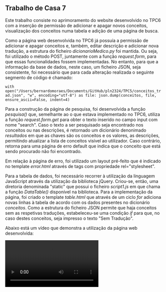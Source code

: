 ## Trabalho de Casa 7

Este trabalho consiste no aprimoramento do website desenvolvido no TPC6 com a inserção de permissão de adicionar e apagar novos conceitos, visualização dos conceitos numa tabela e adição de uma página de busca.

Como a página web desenvolvida no TPC6 já possuía a permissão de adicionar e apagar conceitos e, também, editar descrição e adicionar nova tradução, a estrutura do ficheiro *dicionarioMedico.py* foi mantida. Ou seja, foi utilizado o método POST, juntamente com a função *request.form*, para que essas funcionalidades fossem implementadas. No entanto, para que a informação da base de dados, neste caso, um ficheiro JSON, seja consistente, foi necessário que para cada alteração realizada o seguinte segmento de código é chamado:

`with open("/Users/bernardomoraes/Documents/GitHub/pln2324/TPC5/conceitos_trad.json", "w", encoding="utf-8") as file:
        json.dump(conceitos, file, ensure_ascii=False, indent=4)`

Para a construção da página de pesquisa, foi desenvolvida a função *pesquisa()* que, semelhante ao o que estava implementado no TPC6, utiliza a função *request.form.get* para obter o texto inserido no campo input com nome "search". Caso o texto a ser pesquisado seja encontrado nos conceitos ou nas descrições, é retornado um dicionário denonimado *resultados* em que as chaves são os conceitos e os valores, as descrições, permitindo atualizar a lista de conceitos visível ao utilizador. Caso contrário, retorna para uma página de erro default que indica que o conceito que está sendo procurado não foi encontrado. 

Em relação à página de erro, foi utilizado um layout pré-feito que é indicado no template *error.html* através de tags <link> com propriedade rel="stylesheet".

Para a tabela de dados, foi necessário recorrer à utilização da linguagem JavaScript através da utilização da biblioteca jQuery. Criou-se, então, uma diretoria denominada "static" que possui o ficheiro *script1.js* em que chama a função *DataTable()* disponível na biblioteca. Para a implementação da página, foi criado o template *table.html* que através de um ciclo *for* adiciona novas linhas à tabela de acordo com os dados presentes no dicionário *conceitos*. Como a estrutura do ficheiro JSON permite que haja conceitos sem as respetivas traduções, estabeleceu-se uma condição *if* para que, no caso destes conceitos, seja impresso o texto "Sem Tradução".

Abaixo está um vídeo que demonstra a utilização da página web desenvolvida:

![](video.mov)
